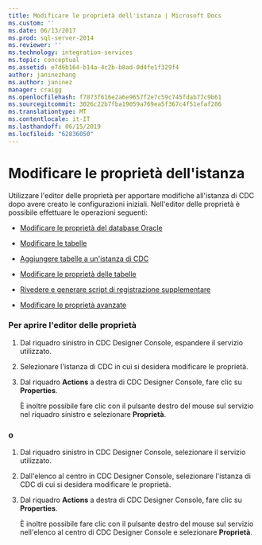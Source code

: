```yaml
---
title: Modificare le proprietà dell'istanza | Microsoft Docs
ms.custom: ''
ms.date: 06/13/2017
ms.prod: sql-server-2014
ms.reviewer: ''
ms.technology: integration-services
ms.topic: conceptual
ms.assetid: e7d6b164-b14a-4c2b-b8ad-0d4fe1f329f4
author: janinezhang
ms.author: janinez
manager: craigg
ms.openlocfilehash: f7873f616e2a6e9657f2e7c59c745fdab77c9b61
ms.sourcegitcommit: 3026c22b7fba19059a769ea5f367c4f51efaf286
ms.translationtype: MT
ms.contentlocale: it-IT
ms.lasthandoff: 06/15/2019
ms.locfileid: "62836050"
---
```

# <a name="edit-instance-properties"></a>Modificare le proprietà dell'istanza
  Utilizzare l'editor delle proprietà per apportare modifiche all'istanza di CDC dopo avere creato le configurazioni iniziali. Nell'editor delle proprietà è possibile effettuare le operazioni seguenti:  
  
-   [Modificare le proprietà del database Oracle](edit-the-oracle-database-properties.md)  
  
-   [Modificare le tabelle](edit-tables.md)  
  
-   [Aggiungere tabelle a un'istanza di CDC](add-tables-to-a-cdc-instance.md)  
  
-   [Modificare le proprietà delle tabelle](edit-the-table-properties.md)  
  
-   [Rivedere e generare script di registrazione supplementare](review-and-generate-supplemental-logging-scripts.md)  
  
-   [Modificare le proprietà avanzate](edit-the-advanced-properties.md)  
  
### <a name="to-open-the-properties-editor"></a>Per aprire l'editor delle proprietà  
  
1.  Dal riquadro sinistro in CDC Designer Console, espandere il servizio utilizzato.  
  
2.  Selezionare l'istanza di CDC in cui si desidera modificare le proprietà.  
  
3.  Dal riquadro **Actions** a destra di CDC Designer Console, fare clic su **Properties**.  
  
     È inoltre possibile fare clic con il pulsante destro del mouse sul servizio nel riquadro sinistro e selezionare **Proprietà**.  
  
### <a name="or"></a>o  
  
1.  Dal riquadro sinistro in CDC Designer Console, selezionare il servizio utilizzato.  
  
2.  Dall'elenco al centro in CDC Designer Console, selezionare l'istanza di CDC di cui si desidera modificare le proprietà.  
  
3.  Dal riquadro **Actions** a destra di CDC Designer Console, fare clic su **Properties**.  
  
     È inoltre possibile fare clic con il pulsante destro del mouse sul servizio nell'elenco al centro di CDC Designer Console e selezionare **Proprietà**.  
  
  
